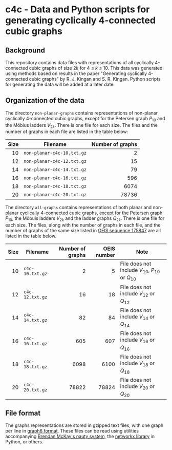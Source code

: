 # c4c - Data and Python scripts for generating cyclically 4-connected cubic graphs

## Background

This repository contains data files with representations of all cyclically
4-connected cubic graphs of size 2*k* for 4 &le; *k* &le; 10. This data was
generated using methods based on results in the paper "Generating cyclically
4-connected cubic graphs" by R. J. Kingan and S. R. Kingan. Python scripts for
generating the data will be added at a later date.

## Organization of the data

The directory `non-planar-graphs` contains representations of non-planar
cyclically 4-connected cubic graphs, except for the Petersen graph
*P*<sub>10</sub> and the M&ouml;bius ladders *V*<sub>2*k*</sub>. There is one
file for each size. The files and the number of graphs in each file are listed
in the table below:

| Size | Filename | Number of graphs |
| ---: | -------- | ---------------: |
| 10 | `non-planar-c4c-10.txt.gz` | 2 |
| 12 | `non-planar-c4c-12.txt.gz` | 15 |
| 14 | `non-planar-c4c-14.txt.gz` | 79 |
| 16 | `non-planar-c4c-16.txt.gz` | 596 |
| 18 | `non-planar-c4c-18.txt.gz` | 6074 |
| 20 | `non-planar-c4c-20.txt.gz` | 78736 |

The directory `all-graphs` contains representations of both planar and
non-planar cyclically 4-connected cubic graphs, except for the Petersen graph
*P*<sub>10</sub>, the M&ouml;buis ladders *V*<sub>2*k*</sub> and the ladder
graphs *Q*<sub>2*k*</sub>. There is one file for each size. The files, along with the number of graphs in each file, and the number of graphs of the same size listed in [OEIS sequence 175847](https://oeis.org/A175847/b175847.txt) are all listed in the table below. 

| Size | Filename | Number of graphs | OEIS number | Note |
| ---: | -------- | ---------------: | ----------: | ---- |
| 10 | `c4c-10.txt.gz` | 2 | 5 | File does not include *V*<sub>10</sub>, *P*<sub>10</sub> or *Q*<sub>10</sub> |
| 12 | `c4c-12.txt.gz` | 16 | 18 | File does not include *V*<sub>12</sub> or *Q*<sub>12</sub> |
| 14 | `c4c-14.txt.gz` | 82 | 84 | File does not include *V*<sub>14</sub> or *Q*<sub>14</sub> |
| 16 | `c4c-16.txt.gz` | 605 | 607 | File does not include *V*<sub>16</sub> or *Q*<sub>16</sub> |
| 18 | `c4c-18.txt.gz` | 6098 | 6100 | File does not include *V*<sub>18</sub> or *Q*<sub>18</sub> |
| 20 | `c4c-20.txt.gz` | 78822 | 78824 | File does not include *V*<sub>20</sub> or *Q*<sub>20</sub> |

## File format

The graphs representations are stored in gzipped text files, with one graph per
line in [graph6 format](http://users.cecs.anu.edu.au/~bdm/data/formats.html).
These files can be read using utilities accompanying [Brendan McKay's nauty
system](https://pallini.di.uniroma1.it/), the [networkx library](https://networkx.org/documentation/stable/reference/readwrite/sparsegraph6.html) in Python, or others.
